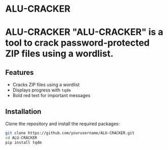 # ALU-CRACKER
# ALU-CRACKER  "ALU-CRACKER" is a tool to crack password-protected ZIP files using a wordlist.
## Features
- Cracks ZIP files using a wordlist
- Displays progress with `tqdm`
- Bold red text for important messages

## Installation
Clone the repository and install the required packages:
```bash
git clone https://github.com/yourusername/ALU-CRACKER.git
cd ALU-CRACKER
pip install tqdm
